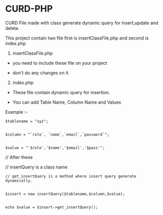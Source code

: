 # CURD-PHP
CURD File made with class generate dynamic query for insert,update and delete. 

This project contain two file first is insertClassFile.php and second is index.php

1. insertClassFile.php


* you need to include these file on your project 


* don't do any changes on it.

2. index.php


* These file contain dynamic query for insertion.


* You can add Table Name, Column Name and Values


Example :-


    $tablename = "xyz";
	
	
    $column = "`role`, `name`,`email`,`password`";
	
	
    $value = "'$role','$name','$email','$pass'";
	
	
// After these


// insertQuery is a class name


    // get_insertQuery is a method where insert query generate dynamically.
	
	
    $insert = new insertQuery($tablename,$column,$value);
	
	
    echo $value = $insert->get_insertQuery();
	
	
